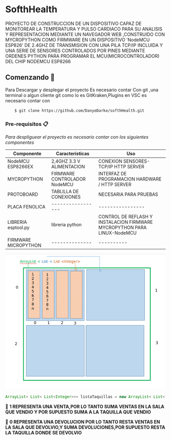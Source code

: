 # SofthHealth 
PROYECTO DE CONSTRUCCION DE UN DISPOSITIVO CAPAZ DE MONITOREAR LA TEMPERATURA Y 
PULSO CARDIACO PARA SU ANALISIS Y REPRESENTACION MEDIANTE UN NAVEGADOR WEB ,CONSTRUIDO CON MYCROPYTHON COMO FIRMWARE 
EN UN DISPOSITIVO  'NodeMCU ESP826' DE  2.4GHZ DE TRANSMISION CON UNA PILA TCP/IP INCLUIDA Y UNA SERIE DE SENSORES CONTROLADOS
POR PINES MEDIANTE ORDENES PYTHON PARA PROGRAMAR EL MCU(MICROCONTROLADOR) DEL CHIP NODEMCU ESP8266

## Comenzando 🚀
Para Descargar y desplegar el proyecto Es necesario contar Con git ,una terminal o algun cliente git como lo es GitKraken,Plugins en VSC
es necesario contar con
```bash
    $ git clone https://github.com/DanyeDarko/softhHealth.git
 ```
 ### Pre-requisitos 📋

_Para despliguear el proyecto  es necesario contar con los siguientes componentes_



| Componente | Caracteristicas | Uso |
| ----- | ---- | ----- | 
| NodeMCU ESP8266EX | 2,4GHZ 3.3 V ALIMENTACION  | CONEXION SENSORES-TCP/IP HTTP SERVER |
| MYCROPYTHON |FIRMWARE CONTROLADOR NodeMCU  | INTERFAZ DE PROGRAMACION HARDWARE / HTTP SERVER |
| PROTOBOARD | TABLILLA DE CONEXIONES | NECESARIA PARA PRUEBAS |
| PLACA FENOLICA | -----------------|----------------|
|LIBRERIA esptool.py|libreria python |CONTROL DE REFLASH Y INSTALACION FIRMWARE  MYCROPYTHON PARA LINUX-NodeMCU | 
|FIRMWARE MICROPYTHON |--------------|----------|

![ARQUITECTURA DEL ARRAYLIST PRINCIPAL O RECURSO DE LO SHULOS](https://raw.githubusercontent.com/DanyeDarko/Cine/master/ARREGLO.png)


```java
ArrayList< List< List<Integer>>> listaTaquillas = new ArrayList< List< List< Integer>>>(); 
```


📌 **1 REPRESENTA UNA VENTA,POR LO TANTO SUMA VENTAS EN LA SALA QUE VENDIO Y POR SUPUESTO SUMA A LA TAQUILLA QUE VENDIO** 

📌 **0 REPRESENTA UNA DEVOLUCION POR LO TANTO RESTA VENTAS EN LA SALA QUE DEVOLVIO,Y SUMA DEVOLUCIONES,POR SUPUESTO RESTA LA TAQUILLA DONDE SE DEVOLVIO** 
